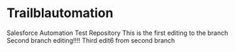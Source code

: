 # Trailblautomation
Salesforce Automation Test Repository
This is the first editing to the branch
Second branch editing!!!!
Third edit6 from second branch